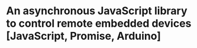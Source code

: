 # An asynchronous JavaScript library to control remote embedded devices [JavaScript, Promise, Arduino]

<!-- # Guidance
This is a suggested template for a project. You can modify it as you please, but
but remember to keep:

* a timelog, updated regularly in the `timelog.md` format;
* all source under version control;
* data well organised and with appropriate ethical approval (for human subject data);

Here's an overview of the structure as it stands:

* `timelog.md` The time log for your project.
* `plan.md` A skeleton week-by-week plan for the project.
* `data/` data you acquire during the project
* `src/` source code for your project
* `status_report/` the status report submitted in December
* `meetings/` Records of the meetings you have during the project.
* `dissertation/` source and for your project dissertation
* `presentation/` your presentation

* Make sure you add a `.gitignore` or similar for your VCS for the tools you are using!
* Add any appropriate continuous integration (e.g. Travis CI) in this directory.

* Remove this `readme.md` file from any repository and replace it with something more appropriate!

## Important
* It should be easy to rebuild and run your project and your dissertation
        * Include clear instructions in the relevant directories to make this possible -->

